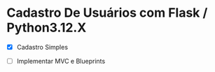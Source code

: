 # Cadastro De Usuários com  Flask / Python3.12.X

- [x] Cadastro Simples
- [ ] Implementar MVC e  Blueprints

